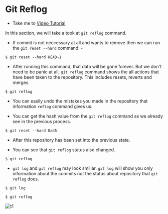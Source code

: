 # Git Reflog
  - Take me to [Video Tutorial](https://kodekloud.com/courses/1085975/lectures/23530196)

In this section, we will take a took at `git reflog` command.

- If commit is not neccessary at all and wants to remove then we can run the `git reset --hard` command: -

```
$ git reset --hard HEAD~1 
```

- After running this command, that data will be gone forever. But we don't need to be panic at all, `git reflog` command shows the all actions that have been taken to the repository. This includes resets, reverts and merges.

```
$ git reflog
``` 

- You can easily undo the mistakes you made in the repository that information `reflog` command gives us.

- You can get the hash value from the `git reflog` command as we already see in the previous process.

```
$ git reset --hard 8ad5
```

- After this repository has been set into the previous state.

- You can see that `git reflog` status also changed.

```
$ git reflog
```

- `git log` and `git reflog` may look smiliar. `git log` will show you only information about the commits not the status about repository that `git reflog` does.

```
$ git log
  
$ git reflog  
```
![t1](../images/t1.PNG)
